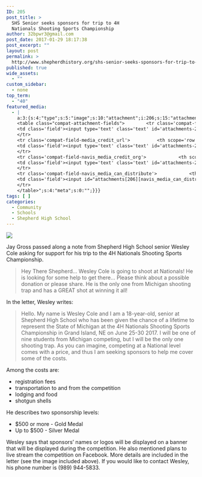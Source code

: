 ```yaml
---
ID: 205
post_title: >
  SHS Senior seeks sponsors for trip to 4H
  Nationals Shooting Sports Championship
author: 32bpwr3@gmail.com
post_date: 2017-01-29 18:17:38
post_excerpt: ""
layout: post
permalink: >
  http://www.shepherdhistory.org/shs-senior-seeks-sponsors-for-trip-to-4h-nationals-shooting-sports-championship/
published: true
wide_assets:
  - ""
custom_sidebar:
  - none
top_term:
  - "40"
featured_media:
  - |
    a:3:{s:4:"type";s:5:"image";s:10:"attachment";i:206;s:15:"attachment_data";a:33:{s:2:"id";i:206;s:5:"title";s:10:"word-image";s:8:"filename";s:14:"word-image.jpg";s:3:"url";s:72:"http://www.shepherdhistory.org/wp-content/uploads/2017/01/word-image.jpg";s:4:"link";s:124:"http://www.shepherdhistory.org/shs-senior-seeks-sponsors-for-trip-to-4h-nationals-shooting-sports-championship/word-image-6/";s:3:"alt";s:0:"";s:6:"author";s:1:"1";s:11:"description";s:0:"";s:7:"caption";s:0:"";s:4:"name";s:12:"word-image-6";s:6:"status";s:7:"inherit";s:10:"uploadedTo";i:205;s:4:"date";i:1485713673000;s:8:"modified";i:1485713673000;s:9:"menuOrder";i:0;s:4:"mime";s:10:"image/jpeg";s:4:"type";s:5:"image";s:7:"subtype";s:4:"jpeg";s:4:"icon";s:67:"http://www.shepherdhistory.org/wp-includes/images/media/default.png";s:13:"dateFormatted";s:16:"January 29, 2017";s:6:"nonces";a:3:{s:6:"update";s:10:"22947d5a54";s:6:"delete";s:10:"c9842f3bba";s:4:"edit";s:10:"4cb9f77627";}s:8:"editLink";s:69:"http://www.shepherdhistory.org/wp-admin/post.php?post=206&action=edit";s:4:"meta";b:0;s:10:"authorName";s:17:"32bpwr3@gmail.com";s:14:"uploadedToLink";s:69:"http://www.shepherdhistory.org/wp-admin/post.php?post=205&action=edit";s:15:"uploadedToTitle";s:79:"SHS Senior seeks sponsors for trip to 4H Nationals Shooting Sports Championship";s:15:"filesizeInBytes";i:122781;s:21:"filesizeHumanReadable";s:6:"120 KB";s:6:"height";i:960;s:5:"width";i:866;s:11:"orientation";s:8:"portrait";s:5:"sizes";a:4:{s:9:"thumbnail";a:4:{s:6:"height";i:140;s:5:"width";i:140;s:3:"url";s:80:"http://www.shepherdhistory.org/wp-content/uploads/2017/01/word-image-140x140.jpg";s:11:"orientation";s:9:"landscape";}s:6:"medium";a:4:{s:6:"height";i:372;s:5:"width";i:336;s:3:"url";s:80:"http://www.shepherdhistory.org/wp-content/uploads/2017/01/word-image-336x372.jpg";s:11:"orientation";s:8:"portrait";}s:5:"large";a:4:{s:6:"height";i:855;s:5:"width";i:771;s:3:"url";s:80:"http://www.shepherdhistory.org/wp-content/uploads/2017/01/word-image-771x855.jpg";s:11:"orientation";s:8:"portrait";}s:4:"full";a:4:{s:3:"url";s:72:"http://www.shepherdhistory.org/wp-content/uploads/2017/01/word-image.jpg";s:6:"height";i:960;s:5:"width";i:866;s:11:"orientation";s:8:"portrait";}}s:6:"compat";a:2:{s:4:"item";s:1710:"<input type="hidden" name="attachments[206][menu_order]" value="0" /><p class="media-types media-types-required-info">Required fields are marked <span class="required">*</span></p>
    <table class="compat-attachment-fields">		<tr class='compat-field-media_credit'>			<th scope='row' class='label'><label for='attachments-206-media_credit'><span class='alignleft'>Credit</span><br class='clear' /></label></th>
    <td class='field'><input type='text' class='text' id='attachments-206-media_credit' name='attachments[206][media_credit]' value=''  /></td>
    </tr>
    <tr class='compat-field-media_credit_url'>			<th scope='row' class='label'><label for='attachments-206-media_credit_url'><span class='alignleft'>Credit URL</span><br class='clear' /></label></th>
    <td class='field'><input type='text' class='text' id='attachments-206-media_credit_url' name='attachments[206][media_credit_url]' value=''  /></td>
    </tr>
    <tr class='compat-field-navis_media_credit_org'>			<th scope='row' class='label'><label for='attachments-206-navis_media_credit_org'><span class='alignleft'>Organization</span><br class='clear' /></label></th>
    <td class='field'><input type='text' class='text' id='attachments-206-navis_media_credit_org' name='attachments[206][navis_media_credit_org]' value=''  /></td>
    </tr>
    <tr class='compat-field-navis_media_can_distribute'>			<th scope='row' class='label'><label for='attachments-206-navis_media_can_distribute'><span class='alignleft'>Can<br />distribute?</span><br class='clear' /></label></th>
    <td class='field'><input id="attachments[206][navis_media_can_distribute]" name="attachments[206][navis_media_can_distribute]" type="checkbox" value="1"  /></td>
    </tr>
    </table>";s:4:"meta";s:0:"";}}}
tags: [ ]
categories:
  - Community
  - Schools
  - Shepherd High School
---
```

<img class="wp-image-206" src="http://www.shepherdhistory.org/wp-content/uploads/2017/01/word-image.jpg" />

Jay Gross passed along a note from Shepherd High School senior Wesley Cole asking for support for his trip to the 4H Nationals Shooting Sports Championship.
<blockquote>Hey There Shepherd…
Wesley Cole is going to shoot at Nationals!
He is looking for some help to get there…
Please think about a possible donation or please share.
He is the only one from Michigan shooting trap and has a GREAT shot at winning it all!</blockquote>
In the letter, Wesley writes:
<blockquote>Hello. My name is Wesley Cole and I am a 18-year-old, senior at Shepherd High School who has been given the chance of a lifetime to represent the State of Michigan at the 4H Nationals Shooting Sports Championship in Grand Island, NE on June 25-30 2017. I will be one of nine students from Michigan competing, but I will be the only one shooting trap. As you can imagine, competing at a National level comes with a price, and thus I am seeking sponsors to help me cover some of the costs.</blockquote>
Among the costs are:
<ul>
 	<li>registration fees</li>
 	<li>transportation to and from the competition</li>
 	<li>lodging and food</li>
 	<li>shotgun shells</li>
</ul>
He describes two sponsorship levels:
<ul>
 	<li>$500 or more - Gold Medal</li>
 	<li>Up to $500 - Silver Medal</li>
</ul>
Wesley says that sponsors’ names or logos will be displayed on a banner that will be displayed during the competition. He also mentioned plans to live stream the competition on Facebook.
More details are included in the letter (see the image included above). If you would like to contact Wesley, his phone number is (989) 944-5833.